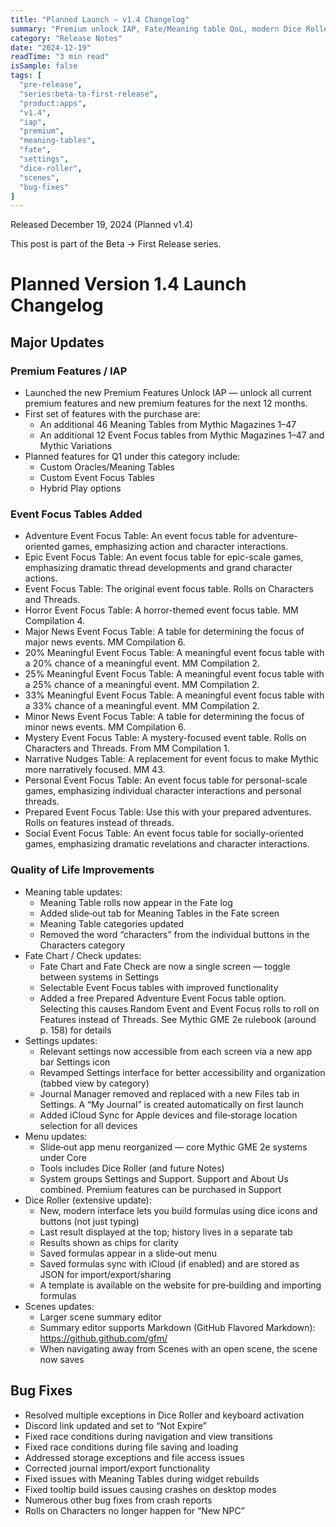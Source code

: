 ```yaml
---
title: "Planned Launch — v1.4 Changelog"
summary: "Premium unlock IAP, Fate/Meaning table QoL, modern Dice Roller UI, and streamlined settings"
category: "Release Notes"
date: "2024-12-19"
readTime: "3 min read"
isSample: false
tags: [
  "pre-release",
  "series:beta-to-first-release",
  "product:apps",
  "v1.4",
  "iap",
  "premium",
  "meaning-tables",
  "fate",
  "settings",
  "dice-roller",
  "scenes",
  "bug-fixes"
]
---
```


Released December 19, 2024 (Planned v1.4)

This post is part of the Beta → First Release series.

# Planned Version 1.4 Launch Changelog

## Major Updates

### Premium Features / IAP
- Launched the new Premium Features Unlock IAP — unlock all current premium features and new premium features for the next 12 months.
- First set of features with the purchase are:
  - An additional 46 Meaning Tables from Mythic Magazines 1–47
  - An additional 12 Event Focus tables from Mythic Magazines 1–47 and Mythic Variations
- Planned features for Q1 under this category include:
  - Custom Oracles/Meaning Tables
  - Custom Event Focus Tables
  - Hybrid Play options

### Event Focus Tables Added
- Adventure Event Focus Table: An event focus table for adventure-oriented games, emphasizing action and character interactions.
- Epic Event Focus Table: An event focus table for epic-scale games, emphasizing dramatic thread developments and grand character actions.
- Event Focus Table: The original event focus table. Rolls on Characters and Threads.
- Horror Event Focus Table: A horror-themed event focus table. MM Compilation 4.
- Major News Event Focus Table: A table for determining the focus of major news events. MM Compilation 6.
- 20% Meaningful Event Focus Table: A meaningful event focus table with a 20% chance of a meaningful event. MM Compilation 2.
- 25% Meaningful Event Focus Table: A meaningful event focus table with a 25% chance of a meaningful event. MM Compilation 2.
- 33% Meaningful Event Focus Table: A meaningful event focus table with a 33% chance of a meaningful event. MM Compilation 2.
- Minor News Event Focus Table: A table for determining the focus of minor news events. MM Compilation 6.
- Mystery Event Focus Table: A mystery-focused event table. Rolls on Characters and Threads. From MM Compilation 1.
- Narrative Nudges Table: A replacement for event focus to make Mythic more narratively focused. MM 43.
- Personal Event Focus Table: An event focus table for personal-scale games, emphasizing individual character interactions and personal threads.
- Prepared Event Focus Table: Use this with your prepared adventures. Rolls on features instead of threads.
- Social Event Focus Table: An event focus table for socially-oriented games, emphasizing dramatic revelations and character interactions.

### Quality of Life Improvements
- Meaning table updates:
  - Meaning Table rolls now appear in the Fate log
  - Added slide‑out tab for Meaning Tables in the Fate screen
  - Meaning Table categories updated
  - Removed the word “characters” from the individual buttons in the Characters category
- Fate Chart / Check updates:
  - Fate Chart and Fate Check are now a single screen — toggle between systems in Settings
  - Selectable Event Focus tables with improved functionality
  - Added a free Prepared Adventure Event Focus table option. Selecting this causes Random Event and Event Focus rolls to roll on Features instead of Threads. See Mythic GME 2e rulebook (around p. 158) for details
- Settings updates:
  - Relevant settings now accessible from each screen via a new app bar Settings icon
  - Revamped Settings interface for better accessibility and organization (tabbed view by category)
  - Journal Manager removed and replaced with a new Files tab in Settings. A “My Journal” is created automatically on first launch
  - Added iCloud Sync for Apple devices and file‑storage location selection for all devices
- Menu updates:
  - Slide‑out app menu reorganized — core Mythic GME 2e systems under Core
  - Tools includes Dice Roller (and future Notes)
  - System groups Settings and Support. Support and About Us combined. Premium features can be purchased in Support
- Dice Roller (extensive update):
  - New, modern interface lets you build formulas using dice icons and buttons (not just typing)
  - Last result displayed at the top; history lives in a separate tab
  - Results shown as chips for clarity
  - Saved formulas appear in a slide‑out menu
  - Saved formulas sync with iCloud (if enabled) and are stored as JSON for import/export/sharing
  - A template is available on the website for pre‑building and importing formulas
- Scenes updates:
  - Larger scene summary editor
  - Summary editor supports Markdown (GitHub Flavored Markdown): https://github.github.com/gfm/
  - When navigating away from Scenes with an open scene, the scene now saves

## Bug Fixes
- Resolved multiple exceptions in Dice Roller and keyboard activation
- Discord link updated and set to “Not Expire”
- Fixed race conditions during navigation and view transitions
- Fixed race conditions during file saving and loading
- Addressed storage exceptions and file access issues
- Corrected journal import/export functionality
- Fixed issues with Meaning Tables during widget rebuilds
- Fixed tooltip build issues causing crashes on desktop modes
- Numerous other bug fixes from crash reports
- Rolls on Characters no longer happen for “New NPC”
